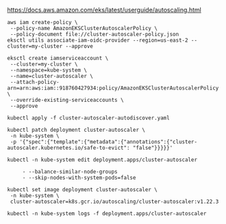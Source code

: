 https://docs.aws.amazon.com/eks/latest/userguide/autoscaling.html

```
aws iam create-policy \
 --policy-name AmazonEKSClusterAutoscalerPolicy \
 --policy-document file://cluster-autoscaler-policy.json
eksctl utils associate-iam-oidc-provider --region=us-east-2 --cluster=my-cluster --approve
```

```
eksctl create iamserviceaccount \
 --cluster=my-cluster \
 --namespace=kube-system \
 --name=cluster-autoscaler \
 --attach-policy-arn=arn:aws:iam::918760427934:policy/AmazonEKSClusterAutoscalerPolicy \
 --override-existing-serviceaccounts \
 --approve
```

`kubectl apply -f cluster-autoscaler-autodiscover.yaml`

```
kubectl patch deployment cluster-autoscaler \
 -n kube-system \
 -p '{"spec":{"template":{"metadata":{"annotations":{"cluster-autoscaler.kubernetes.io/safe-to-evict": "false"}}}}}'
```

`kubectl -n kube-system edit deployment.apps/cluster-autoscaler`

         - --balance-similar-node-groups
         - --skip-nodes-with-system-pods=false

```
kubectl set image deployment cluster-autoscaler \
 -n kube-system \
 cluster-autoscaler=k8s.gcr.io/autoscaling/cluster-autoscaler:v1.22.3
```

`kubectl -n kube-system logs -f deployment.apps/cluster-autoscaler`
